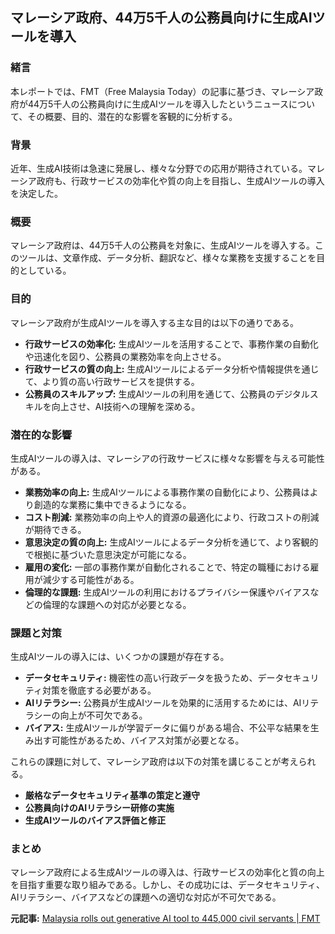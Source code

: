 ## マレーシア政府、44万5千人の公務員向けに生成AIツールを導入

### 緒言

本レポートでは、FMT（Free Malaysia Today）の記事に基づき、マレーシア政府が44万5千人の公務員向けに生成AIツールを導入したというニュースについて、その概要、目的、潜在的な影響を客観的に分析する。

### 背景

近年、生成AI技術は急速に発展し、様々な分野での応用が期待されている。マレーシア政府も、行政サービスの効率化や質の向上を目指し、生成AIツールの導入を決定した。

### 概要

マレーシア政府は、44万5千人の公務員を対象に、生成AIツールを導入する。このツールは、文章作成、データ分析、翻訳など、様々な業務を支援することを目的としている。

### 目的

マレーシア政府が生成AIツールを導入する主な目的は以下の通りである。

*   **行政サービスの効率化:** 生成AIツールを活用することで、事務作業の自動化や迅速化を図り、公務員の業務効率を向上させる。
*   **行政サービスの質の向上:** 生成AIツールによるデータ分析や情報提供を通じて、より質の高い行政サービスを提供する。
*   **公務員のスキルアップ:** 生成AIツールの利用を通じて、公務員のデジタルスキルを向上させ、AI技術への理解を深める。

### 潜在的な影響

生成AIツールの導入は、マレーシアの行政サービスに様々な影響を与える可能性がある。

*   **業務効率の向上:** 生成AIツールによる事務作業の自動化により、公務員はより創造的な業務に集中できるようになる。
*   **コスト削減:** 業務効率の向上や人的資源の最適化により、行政コストの削減が期待できる。
*   **意思決定の質の向上:** 生成AIツールによるデータ分析を通じて、より客観的で根拠に基づいた意思決定が可能になる。
*   **雇用の変化:** 一部の事務作業が自動化されることで、特定の職種における雇用が減少する可能性がある。
*   **倫理的な課題:** 生成AIツールの利用におけるプライバシー保護やバイアスなどの倫理的な課題への対応が必要となる。

### 課題と対策

生成AIツールの導入には、いくつかの課題が存在する。

*   **データセキュリティ:** 機密性の高い行政データを扱うため、データセキュリティ対策を徹底する必要がある。
*   **AIリテラシー:** 公務員が生成AIツールを効果的に活用するためには、AIリテラシーの向上が不可欠である。
*   **バイアス:** 生成AIツールが学習データに偏りがある場合、不公平な結果を生み出す可能性があるため、バイアス対策が必要となる。

これらの課題に対して、マレーシア政府は以下の対策を講じることが考えられる。

*   **厳格なデータセキュリティ基準の策定と遵守**
*   **公務員向けのAIリテラシー研修の実施**
*   **生成AIツールのバイアス評価と修正**

### まとめ

マレーシア政府による生成AIツールの導入は、行政サービスの効率化と質の向上を目指す重要な取り組みである。しかし、その成功には、データセキュリティ、AIリテラシー、バイアスなどの課題への適切な対応が不可欠である。

**元記事:** [Malaysia rolls out generative AI tool to 445,000 civil servants | FMT](https://www.freemalaysiatoday.com/category/nation/2025/02/05/malaysia-rolls-out-generative-ai-tool-to-445000-civil-servants/)